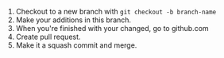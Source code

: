 1. Checkout to a new branch with `git checkout -b branch-name`
2. Make your additions in this branch.
3. When you're finished with your changed, go to github.com
4. Create pull request.
5. Make it a squash commit and merge.

